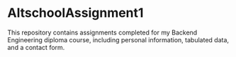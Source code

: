 # AltschoolAssignment1
This repository contains assignments completed for my Backend Engineering diploma course, including personal information, tabulated data, and a contact form.

